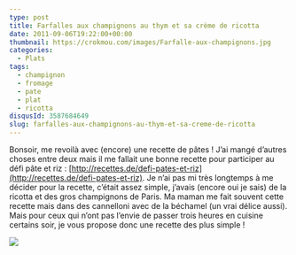 ```yaml
---
type: post
title: Farfalles aux champignons au thym et sa crème de ricotta
date: 2011-09-06T19:22:00+00:00
thumbnail: https://crokmou.com/images/Farfalle-aux-champignons.jpg
categories:
  - Plats
tags:
  - champignon
  - fromage
  - pate
  - plat
  - ricotta
disqusId: 3587684649
slug: farfalles-aux-champignons-au-thym-et-sa-creme-de-ricotta
---
```


Bonsoir, me revoilà avec (encore) une recette de pâtes ! J’ai mangé d’autres choses entre deux mais il me fallait une bonne recette pour participer au défi pâte et riz : [http://recettes.de/defi-pates-et-riz](http://recettes.de/defi-pates-et-riz). Je n’ai pas mi très longtemps à me décider pour la recette, c’était assez simple, j’avais (encore oui je sais) de la ricotta et des gros champignons de Paris. Ma maman me fait souvent cette recette mais dans des cannelloni avec de la béchamel (un vrai délice aussi). Mais pour ceux qui n’ont pas l’envie de passer trois heures en cuisine certains soir, je vous propose donc une recette des plus simple !

[![](http://1.bp.blogspot.com/-Qt498OKy9BQ/TqmjTVT2alI/AAAAAAAABBM/3PhGCTL1uYk/s1600/farfalles+champi.jpg)](http://1.bp.blogspot.com/-Qt498OKy9BQ/TqmjTVT2alI/AAAAAAAABBM/3PhGCTL1uYk/s1600/farfalles+champi.jpg)